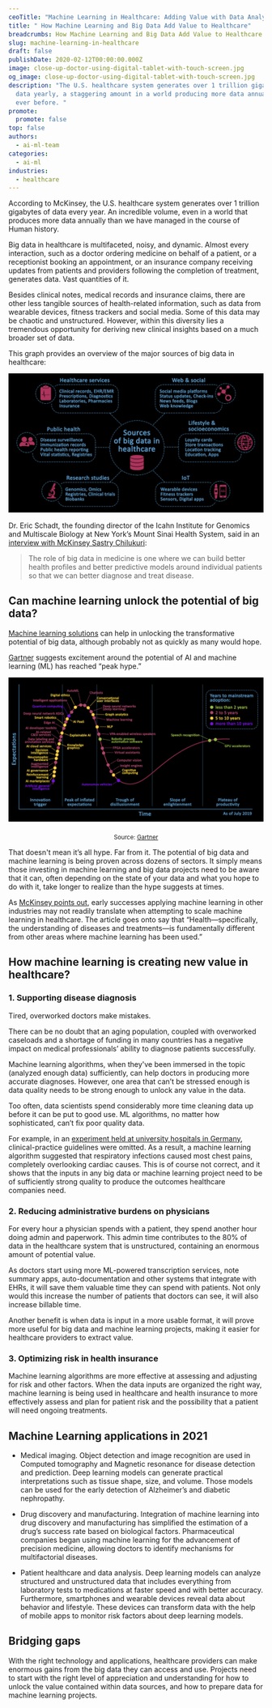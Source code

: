 ```yaml
---
ceoTitle: "Machine Learning in Healthcare: Adding Value with Data Analytics"
title: " How Machine Learning and Big Data Add Value to Healthcare"
breadcrumbs: How Machine Learning and Big Data Add Value to Healthcare
slug: machine-learning-in-healthcare
draft: false
publishDate: 2020-02-12T00:00:00.000Z
image: close-up-doctor-using-digital-tablet-with-touch-screen.jpg
og_image: close-up-doctor-using-digital-tablet-with-touch-screen.jpg
description: "The U.S. healthcare system generates over 1 trillion gigabytes of
  data yearly, a staggering amount in a world producing more data annually than
  ever before. "
promote:
  promote: false
top: false
authors:
  - ai-ml-team
categories:
  - ai-ml
industries:
  - healthcare
---
```

According to McKinsey, the U.S. healthcare system generates over 1 trillion gigabytes of data every year. An incredible volume, even in a world that produces more data annually than we have managed in the course of Human history.

Big data in healthcare is multifaceted, noisy, and dynamic. Almost every interaction, such as a doctor ordering medicine on behalf of a patient, or a receptionist booking an appointment, or an insurance company receiving updates from patients and providers following the completion of treatment, generates data. Vast quantities of it.

Besides clinical notes, medical records and insurance claims, there are other less tangible sources of health-related information, such as data from wearable devices, fitness trackers and social media. Some of this data may be chaotic and unstructured. However, within this diversity lies a tremendous opportunity for deriving new clinical insights based on a much broader set of data.

This graph provides an overview of the major sources of big data in healthcare:

![Sources of big data in healthcare](Sources-of-big-data-in-healthcare.jpg)

Dr. Eric Schadt, the founding director of the Icahn Institute for Genomics and Multiscale Biology at New York’s Mount Sinai Health System, said in an <a href="https://www.mckinsey.com/industries/life-sciences/our-insights/the-role-of-big-data-in-medicine" target="_blank">interview with McKinsey Sastry Chilukuri</a>:

> The role of big data in medicine is one where we can build better health profiles and better predictive models around individual patients so that we can better diagnose and treat disease.

## Can machine learning unlock the potential of big data?

<a href="https://anadea.info/solutions/machine-learning-software-development" target="_blank">Machine learning solutions</a> can help in unlocking the transformative potential of big data, although probably not as quickly as many would hope.

<a href="https://www.gartner.com/smarterwithgartner/top-trends-on-the-gartner-hype-cycle-for-artificial-intelligence-2019" target="_blank">Gartner</a> suggests excitement around the potential of AI and machine learning (ML) has reached “peak hype.”

![Artificial intelligence trends](Hype-cycle-for-ML-2019.jpg)

<center><sub>Source: <a href="https://www.gartner.com/smarterwithgartner/top-trends-on-the-gartner-hype-cycle-for-artificial-intelligence-2019" rel="nofollow" target="_blank">Gartner</a></sub></center>

That doesn't mean it’s all hype. Far from it. The potential of big data and machine learning is being proven across dozens of sectors. It simply means those investing in machine learning and big data projects need to be aware that it can, often depending on the state of your data and what you hope to do with it, take longer to realize than the hype suggests at times.

As <a href="https://www.mckinsey.com/industries/life-sciences/our-insights/machine-learning-and-therapeutics-2-0-avoiding-hype-realizing-potential" target="_blank">McKinsey points out</a>, early successes applying machine learning in other industries may not readily translate when attempting to scale machine learning in healthcare. The article goes onto say that “Health—specifically, the understanding of diseases and treatments—is fundamentally different from other areas where machine learning has been used.”

## How machine learning is creating new value in healthcare?

### 1. Supporting disease diagnosis

Tired, overworked doctors make mistakes.

There can be no doubt that an aging population, coupled with overworked caseloads and a shortage of funding in many countries has a negative impact on medical professionals’ ability to diagnose patients successfully.

Machine learning algorithms, when they've been immersed in the topic (analyzed enough data) sufficiently, can help doctors in producing more accurate diagnoses. However, one area that can’t be stressed enough is data quality needs to be strong enough to unlock any value in the data.

Too often, data scientists spend considerably more time cleaning data up before it can be put to good use. ML algorithms, no matter how sophisticated, can’t fix poor quality data.

For example, in an <a href="https://www.spiegel.de/international/world/playing-doctor-with-watson-medical-applications-expose-current-limits-of-ai-a-1221543.html" target="_blank">experiment held at university hospitals in Germany</a>, clinical-practice guidelines were omitted. As a result, a machine learning algorithm suggested that respiratory infections caused most chest pains, completely overlooking cardiac causes. This is of course not correct, and it shows that the inputs in any big data or machine learning project need to be of sufficiently strong quality to produce the outcomes healthcare companies need.

### 2. Reducing administrative burdens on physicians

For every hour a physician spends with a patient, they spend another hour doing admin and paperwork. This admin time contributes to the 80% of data in the healthcare system that is unstructured, containing an enormous amount of potential value.

As doctors start using more ML-powered transcription services, note summary apps, auto-documentation and other systems that integrate with EHRs, it will save them valuable time they can spend with patients. Not only would this increase the number of patients that doctors can see, it will also increase billable time.

Another benefit is when data is input in a more usable format, it will prove more useful for big data and machine learning projects, making it easier for healthcare providers to extract value.

### 3. Optimizing risk in health insurance

Machine learning algorithms are more effective at assessing and adjusting for risk and other factors. When the data inputs are organized the right way, machine learning is being used in healthcare and health insurance to more effectively assess and plan for patient risk and the possibility that a patient will need ongoing treatments.

## Machine Learning applications in 2021

* Medical imaging. Object detection and image recognition are used in Computed tomography and Magnetic resonance for disease detection and prediction. Deep learning models can generate practical interpretations such as tissue shape, size, and volume. Those models can be used for the early detection of Alzheimer’s and diabetic nephropathy.

* Drug discovery and manufacturing. Integration of machine learning into drug discovery and manufacturing has simplified the estimation of a drug’s success rate based on biological factors. Pharmaceutical companies began using machine learning for the advancement of precision medicine, allowing doctors to identify mechanisms for multifactorial diseases.

* Patient healthcare and data analysis. Deep learning models can analyze structured and unstructured data that includes everything from laboratory tests to medications at faster speed and with better accuracy. Furthermore, smartphones and wearable devices reveal data about behavior and lifestyle. These devices can transform data with the help of mobile apps to monitor risk factors about deep learning models.

## Bridging gaps

With the right technology and applications, healthcare providers can make enormous gains from the big data they can access and use. Projects need to start with the right level of appreciation and understanding for how to unlock the value contained within data sources, and how to prepare data for machine learning projects.
